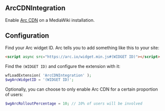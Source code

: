 ## ArcCDNIntegration
Enable [Arc CDN](https://arc.io) on a MediaWiki installation.

## Configuration
Find your Arc widget ID. Arc tells you to add something like this to your site:
```html
<script async src="https://arc.io/widget.min.js#(WIDGET ID)"></script>
```
Find the `(WIDGET ID)` and configure the extension with it:
```php
wfLoadExtension( 'ArcCDNIntegration' );
$wgArcWidgetID = '(WIDGET ID)';
```
Optionally, you can choose to only enable Arc CDN for a certain proportion of users:
```php
$wgArcRolloutPercentage = 10; // 10% of users will be involved
```
